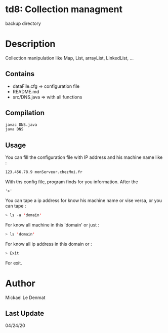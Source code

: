 # td8: Collection managment
backup directory

# Description
Collection manipulation like Map, List, arrayList, LinkedList, ...

## Contains
 - dataFile.cfg => configuration file
 - README.md
 - src/DNS.java => with all functions

## Compilation
```Bash
javac DNS.java
java DNS
```

## Usage
You can fill the configuration file with IP address and his machine name like :
```Bash
123.456.78.9 monServeur.chezMoi.fr
```
With ths config file, program finds for you information.
After the
```Jave
'>'
```
You can tape a ip address for know his machine name or vise versa, or you can tape :
```Java
> ls -a 'domain'
```
For know all machine in this 'domain' or just : 
```Java
> ls 'domain'
```
For know all ip address in this domain or :
```Java
> Exit
```
For exit.

# Author
Mickael Le Denmat

## Last Update
04/24/20
